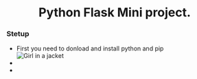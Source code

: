 <h1 align='center'>Python Flask Mini project.</h1>
<h3>Stetup</h3>
<ul>
<li>First you need to donload and install python and pip<br><img src="" alt="Girl in a jacket"></li>

<li></li>
<li></li>
</ul>
